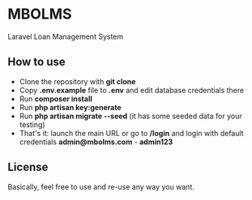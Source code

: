 # MBOLMS
Laravel Loan Management System



## How to use

- Clone the repository with __git clone__
- Copy __.env.example__ file to __.env__ and edit database credentials there
- Run __composer install__
- Run __php artisan key:generate__
- Run __php artisan migrate --seed__ (it has some seeded data for your testing)
- That's it: launch the main URL or go to __/login__ and login with default credentials __admin@mbolms.com__ - __admin123__

## License

Basically, feel free to use and re-use any way you want.

